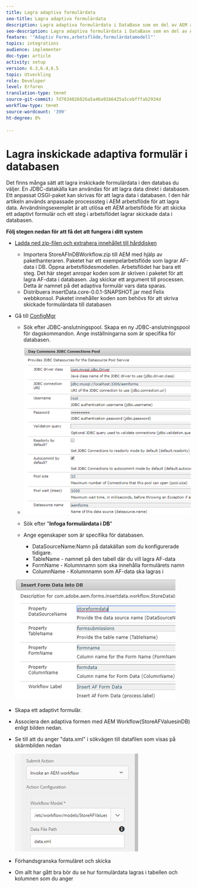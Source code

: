 ```yaml
---
title: Lagra adaptiva formulärdata
seo-title: Lagra adaptiva formulärdata
description: Lagra adaptiva formulärdata i DataBase som en del av AEM arbetsflöde
seo-description: Lagra adaptiva formulärdata i DataBase som en del av AEM arbetsflöde
feature: '"Adaptiv Forms,arbetsflöde,formulärdatamodell"'
topics: integrations
audience: implementer
doc-type: article
activity: setup
version: 6.3,6.4,6.5
topic: Utveckling
role: Developer
level: Erfaren
translation-type: tm+mt
source-git-commit: 7d7034026826a5a46a91b6425a5cebfffab2934d
workflow-type: tm+mt
source-wordcount: '399'
ht-degree: 0%

---
```



# Lagra inskickade adaptiva formulär i databasen

Det finns många sätt att lagra inskickade formulärdata i den databas du väljer. En JDBC-datakälla kan användas för att lagra data direkt i databasen. Ett anpassat OSGI-paket kan skrivas för att lagra data i databasen. I den här artikeln används anpassade processsteg i AEM arbetsflöde för att lagra data.
Användningsexemplet är att utlösa ett AEM arbetsflöde för att skicka ett adaptivt formulär och ett steg i arbetsflödet lagrar skickade data i databasen.

**Följ stegen nedan för att få det att fungera i ditt system**

* [Ladda ned zip-filen och extrahera innehållet till hårddisken](assets/storeafdataindb.zip)

   * Importera StoreAFInDBWorkflow.zip till AEM med hjälp av pakethanteraren. Paketet har ett exempelarbetsflöde som lagrar AF-data i DB. Öppna arbetsflödesmodellen. Arbetsflödet har bara ett steg. Det här steget anropar koden som är skriven i paketet för att lagra AF-data i databasen. Jag skickar ett argument till processen. Detta är namnet på det adaptiva formulär vars data sparas.
   * Distribuera insertData.core-0.0.1-SNAPSHOT.jar med Felix webbkonsol. Paketet innehåller koden som behövs för att skriva skickade formulärdata till databasen

* Gå till [ConfigMgr](http://localhost:4502/system/console/configMgr)

   * Sök efter JDBC-anslutningspool. Skapa en ny JDBC-anslutningspool för dagskommandon. Ange inställningarna som är specifika för databasen.

   * ![jdbc-anslutningspool](assets/jdbc-connection-pool.png)
   * Sök efter &quot;**Infoga formulärdata i DB**&quot;
   * Ange egenskaper som är specifika för databasen.
      * DataSourceName:Namn på datakällan som du konfigurerade tidigare.
      * TableName - namnet på den tabell där du vill lagra AF-data
      * FormName - Kolumnnamn som ska innehålla formulärets namn
      * ColumnName - Kolumnnamn som AF-data ska lagras i

   ![infoga data](assets/insertdata.PNG)

* Skapa ett adaptivt formulär.

* Associera den adaptiva formen med AEM Workflow(StoreAFValuesinDB) enligt bilden nedan.

* Se till att du anger &quot;data.xml&quot; i sökvägen till datafilen som visas på skärmbilden nedan

   ![inlämning](assets/submissionafforms.png)

* Förhandsgranska formuläret och skicka

* Om allt har gått bra bör du se hur formulärdata lagras i tabellen och kolumnen som du anger



